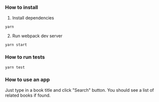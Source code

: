 ### How to install

1. Install dependencies
```
yarn
```

2. Run webpack dev server
```
yarn start
```

### How to run tests
```
yarn test
```

### How to use an app

Just type in a book title and click "Search" button. You should see a list of related books if found.
